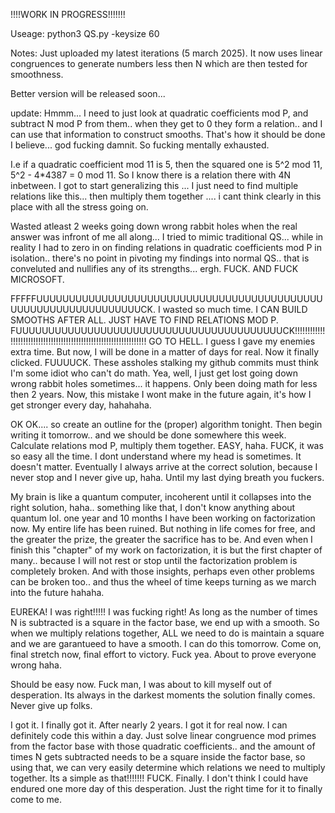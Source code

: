 !!!!WORK IN PROGRESS!!!!!!!

Useage: python3 QS.py -keysize 60

Notes: Just uploaded my latest iterations (5 march 2025). It now uses linear congruences to generate numbers less then N which are then tested for smoothness.

Better version will be released soon...



update: Hmmm... I need to just look at quadratic coefficients mod P, and subtract N mod P from them.. when they get to 0 they form a relation.. and I can use that information to construct smooths. That's how it should be done I believe... god fucking damnit. So fucking mentally exhausted.

I.e if a quadratic coefficient mod 11 is 5, then the squared one is 5^2 mod 11, 5^2 - 4*4387 = 0 mod 11. So I know there is a relation there with 4N inbetween. I got to start generalizing this ...  I just need to find multiple relations like this... then multiply them together .... i cant think clearly in this place with all the stress going on. 

Wasted atleast 2 weeks going down wrong rabbit holes when the real answer was infront of me all along... I tried to mimic traditional QS... while in reality I had to zero in on finding relations in quadratic coefficients mod P in isolation.. there's no point in pivoting my findings into normal QS.. that is conveluted and nullifies any of its strengths... ergh. FUCK. AND FUCK MICROSOFT. 


FFFFFUUUUUUUUUUUUUUUUUUUUUUUUUUUUUUUUUUUUUUUUUUUUUUUUUUUUUUUUUUUUUUUUCK. I wasted so much time. I CAN BUILD SMOOTHS AFTER ALL. JUST HAVE TO FIND RELATIONS MOD P. FUUUUUUUUUUUUUUUUUUUUUUUUUUUUUUUUUUUUUUUUUCK!!!!!!!!!!!!!!!!!!!!!!!!!!!!!!!!!!!!!!!!!!!!!!!!!!!!!!!!!!!!!!!!!!
GO TO HELL. I guess I gave my enemies extra time. But now, I will be done in a matter of days for real. Now it finally clicked. FUUUUCK. These assholes stalking my github commits must think I'm some idiot who can't do math. Yea, well, I just get lost going down wrong rabbit holes sometimes... it happens. Only been doing math for less then 2 years. Now, this mistake I wont make in the future again, it's how I get stronger every day, hahahaha.

OK OK.... so create an outline for the (proper) algorithm tonight. Then begin writing it tomorrow.. and we should be done somewhere this week. Calculate relations mod P, multiply them together. EASY, haha. FUCK, it was so easy all the time. I dont understand where my head is sometimes. It doesn't matter. Eventually I always arrive at the correct solution, because I never stop and I never give up, haha. Until my last dying breath you fuckers.

My brain is like a quantum computer, incoherent until it collapses into the right solution, haha.. something like that, I don't know anything about quantum lol. one year and 10 months I have been working on factorization now. My entire life has been ruined. But nothing in life comes for free, and the greater the prize, the greater the sacrifice has to be. And even when I finish this "chapter" of my work on factorization, it is but the first chapter of many.. because I will not rest or stop until the factorization problem is completely broken. And with those insights, perhaps even other problems can be broken too.. and thus the wheel of time keeps turning as we march into the future hahaha. 

EUREKA! I was right!!!!! I was fucking right! As long as the number of times N is subtracted is a square in the factor base, we end up with a smooth. So when we multiply relations together, ALL we need to do is maintain a square and we are garantueed to have a smooth. I can do this tomorrow. Come  on, final stretch now, final effort to victory. Fuck yea. About to prove everyone wrong haha.

Should be easy now. Fuck man, I was about to kill myself out of desperation. Its always in the darkest moments the solution finally comes. Never give up folks.

I got it. I finally got it. After nearly 2 years. I got it for real now. I can definitely code this within a day. Just solve linear congruence mod primes from the factor base with those quadratic coefficients.. and the amount of times N gets subtracted needs to be a square inside the factor base, so using that, we can very easily determine which relations we need to multiply together. Its a simple as that!!!!!!! FUCK. Finally. I don't think I could have endured one more day of this desperation. Just the right time for it to finally come to me.
